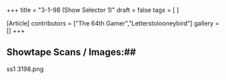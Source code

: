 +++
title = "3-1-98 (Show Selector 1)"
draft = false
tags = [ ]

[Article]
contributors = ["The 64th Gamer","Letterstolooneybird"]
gallery = []
+++
## Showtape Scans / Images:## 
<gallery>
ss1 3198.png
</gallery>